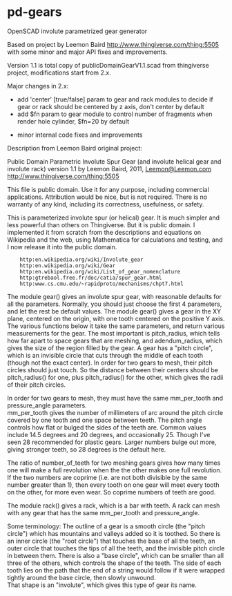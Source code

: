# pd-gears
OpenSCAD involute parametrized gear generator

Based on project by Leemon Baird http://www.thingiverse.com/thing:5505 with some minor
and major API fixes and improvements.

Version 1.1 is total copy of publicDomainGearV1.1.scad from thingiverse project,
modifications start from 2.x.

Major changes in 2.x:
- add 'center' [true/false] param to gear and rack modules to decide if gear or rack should be centered by z axis, don't center by default
- add $fn param to gear module to control number of fragments when render hole cylinder, $fn=20 by default
+ minor internal code fixes and improvements

Description from Leemon Baird original project:

Public Domain Parametric Involute Spur Gear (and involute helical gear and involute rack)
version 1.1
by Leemon Baird, 2011, Leemon@Leemon.com
http://www.thingiverse.com/thing:5505

This file is public domain.  Use it for any purpose, including commercial
applications.  Attribution would be nice, but is not required.  There is
no warranty of any kind, including its correctness, usefulness, or safety.

This is parameterized involute spur (or helical) gear.  It is much simpler and less powerful than
others on Thingiverse.  But it is public domain.  I implemented it from scratch from the 
descriptions and equations on Wikipedia and the web, using Mathematica for calculations and testing,
and I now release it into the public domain.

		http:en.wikipedia.org/wiki/Involute_gear
		http:en.wikipedia.org/wiki/Gear
		http:en.wikipedia.org/wiki/List_of_gear_nomenclature
		http:gtrebaol.free.fr/doc/catia/spur_gear.html
		http:www.cs.cmu.edu/~rapidproto/mechanisms/chpt7.html

The module gear() gives an involute spur gear, with reasonable defaults for all the parameters.
Normally, you should just choose the first 4 parameters, and let the rest be default values.
The module gear() gives a gear in the XY plane, centered on the origin, with one tooth centered on
the positive Y axis.  The various functions below it take the same parameters, and return various
measurements for the gear.  The most important is pitch_radius, which tells how far apart to space
gears that are meshing, and adendum_radius, which gives the size of the region filled by the gear.
A gear has a "pitch circle", which is an invisible circle that cuts through the middle of each
tooth (though not the exact center). In order for two gears to mesh, their pitch circles should 
just touch.  So the distance between their centers should be pitch_radius() for one, plus pitch_radius() 
for the other, which gives the radii of their pitch circles.

In order for two gears to mesh, they must have the same mm_per_tooth and pressure_angle parameters.  
mm_per_tooth gives the number of millimeters of arc around the pitch circle covered by one tooth and one
space between teeth.  The pitch angle controls how flat or bulged the sides of the teeth are.  Common
values include 14.5 degrees and 20 degrees, and occasionally 25.  Though I've seen 28 recommended for
plastic gears. Larger numbers bulge out more, giving stronger teeth, so 28 degrees is the default here.

The ratio of number_of_teeth for two meshing gears gives how many times one will make a full 
revolution when the the other makes one full revolution.  If the two numbers are coprime (i.e. 
are not both divisible by the same number greater than 1), then every tooth on one gear
will meet every tooth on the other, for more even wear.  So coprime numbers of teeth are good.

The module rack() gives a rack, which is a bar with teeth.  A rack can mesh with any
gear that has the same mm_per_tooth and pressure_angle.

Some terminology: 
The outline of a gear is a smooth circle (the "pitch circle") which has mountains and valleys
added so it is toothed.  So there is an inner circle (the "root circle") that touches the 
base of all the teeth, an outer circle that touches the tips of all the teeth,
and the invisible pitch circle in between them.  There is also a "base circle", which can be smaller than
all three of the others, which controls the shape of the teeth.  The side of each tooth lies on the path 
that the end of a string would follow if it were wrapped tightly around the base circle, then slowly unwound.  
That shape is an "involute", which gives this type of gear its name.

